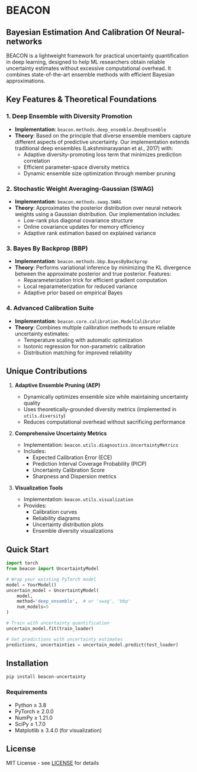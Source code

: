 # BEACON 
## Bayesian Estimation And Calibration Of Neural-networks


BEACON is a lightweight framework for practical uncertainty quantification in deep learning, designed to help ML researchers obtain reliable uncertainty estimates without excessive computational overhead. It combines state-of-the-art ensemble methods with efficient Bayesian approximations.

## Key Features & Theoretical Foundations

### 1. Deep Ensemble with Diversity Promotion
- **Implementation**: `beacon.methods.deep_ensemble.DeepEnsemble`
- **Theory**: Based on the principle that diverse ensemble members capture different aspects of predictive uncertainty. Our implementation extends traditional deep ensembles (Lakshminarayanan et al., 2017) with:
  - Adaptive diversity-promoting loss term that minimizes prediction correlation
  - Efficient parameter-space diversity metrics
  - Dynamic ensemble size optimization through member pruning

### 2. Stochastic Weight Averaging-Gaussian (SWAG)
- **Implementation**: `beacon.methods.swag.SWAG`
- **Theory**: Approximates the posterior distribution over neural network weights using a Gaussian distribution. Our implementation includes:
  - Low-rank plus diagonal covariance structure
  - Online covariance updates for memory efficiency
  - Adaptive rank estimation based on explained variance

### 3. Bayes By Backprop (BBP)
- **Implementation**: `beacon.methods.bbp.BayesByBackprop`
- **Theory**: Performs variational inference by minimizing the KL divergence between the approximate posterior and true posterior. Features:
  - Reparameterization trick for efficient gradient computation
  - Local reparameterization for reduced variance
  - Adaptive prior based on empirical Bayes

### 4. Advanced Calibration Suite
- **Implementation**: `beacon.core.calibration.ModelCalibrator`
- **Theory**: Combines multiple calibration methods to ensure reliable uncertainty estimates:
  - Temperature scaling with automatic optimization
  - Isotonic regression for non-parametric calibration
  - Distribution matching for improved reliability

## Unique Contributions

1. **Adaptive Ensemble Pruning (AEP)**
   - Dynamically optimizes ensemble size while maintaining uncertainty quality
   - Uses theoretically-grounded diversity metrics (implemented in `utils.diversity`)
   - Reduces computational overhead without sacrificing performance

2. **Comprehensive Uncertainty Metrics**
   - Implementation: `beacon.utils.diagnostics.UncertaintyMetrics`
   - Includes:
     - Expected Calibration Error (ECE)
     - Prediction Interval Coverage Probability (PICP)
     - Uncertainty Calibration Score
     - Sharpness and Dispersion metrics

3. **Visualization Tools**
   - Implementation: `beacon.utils.visualization`
   - Provides:
     - Calibration curves
     - Reliability diagrams
     - Uncertainty distribution plots
     - Ensemble diversity visualizations

## Quick Start

```python
import torch
from beacon import UncertaintyModel

# Wrap your existing PyTorch model
model = YourModel()
uncertain_model = UncertaintyModel(
    model, 
    method='deep_ensemble',  # or 'swag', 'bbp'
    num_models=5
)

# Train with uncertainty quantification
uncertain_model.fit(train_loader)

# Get predictions with uncertainty estimates
predictions, uncertainties = uncertain_model.predict(test_loader)
```
## Installation

```bash
pip install beacon-uncertainty
```

### Requirements
- Python ≥ 3.8
- PyTorch ≥ 2.0.0
- NumPy ≥ 1.21.0
- SciPy ≥ 1.7.0
- Matplotlib ≥ 3.4.0 (for visualization)


## License

MIT License - see [LICENSE](LICENSE) for details
